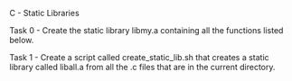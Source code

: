 C - Static Libraries

Task 0 - Create the static library libmy.a containing all the functions listed below.

Task 1 - Create a script called create_static_lib.sh that creates a static library called liball.a from all the .c files that are in the current directory.
